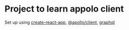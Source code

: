 # Project to learn appolo client

Set up using [create-react-app](https://github.com/facebook/create-react-app), [@apollo/client](https://github.com/apollographql/apollo-client), [graphql](https://github.com/graphql/graphql-js)
